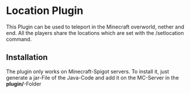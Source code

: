 # Location Plugin

This Plugin can be used to teleport in the Minecraft overworld, nether and end. All the players share the locations which are set with the /setlocation command.

## Installation

The plugin only works on Minecraft-Spigot servers. To install it, just generate a jar-File of the Java-Code and add it on the MC-Server in the **plugin/**-Folder
